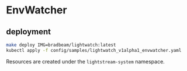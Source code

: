 # EnvWatcher

## deployment

```bash
make deploy IMG=bradbeam/lightwatch:latest
kubectl apply -f config/samples/lightwatch_v1alpha1_envwatcher.yaml
```

Resources are created under the `lightstream-system` namespace.
